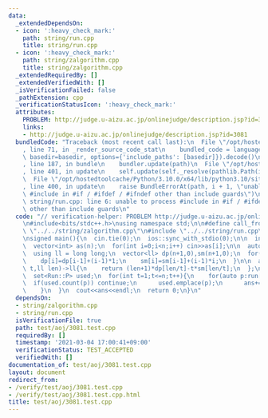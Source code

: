 ```yaml
---
data:
  _extendedDependsOn:
  - icon: ':heavy_check_mark:'
    path: string/run.cpp
    title: string/run.cpp
  - icon: ':heavy_check_mark:'
    path: string/zalgorithm.cpp
    title: string/zalgorithm.cpp
  _extendedRequiredBy: []
  _extendedVerifiedWith: []
  _isVerificationFailed: false
  _pathExtension: cpp
  _verificationStatusIcon: ':heavy_check_mark:'
  attributes:
    PROBLEM: http://judge.u-aizu.ac.jp/onlinejudge/description.jsp?id=3081
    links:
    - http://judge.u-aizu.ac.jp/onlinejudge/description.jsp?id=3081
  bundledCode: "Traceback (most recent call last):\n  File \"/opt/hostedtoolcache/Python/3.10.0/x64/lib/python3.10/site-packages/onlinejudge_verify/documentation/build.py\"\
    , line 71, in _render_source_code_stat\n    bundled_code = language.bundle(stat.path,\
    \ basedir=basedir, options={'include_paths': [basedir]}).decode()\n  File \"/opt/hostedtoolcache/Python/3.10.0/x64/lib/python3.10/site-packages/onlinejudge_verify/languages/cplusplus.py\"\
    , line 187, in bundle\n    bundler.update(path)\n  File \"/opt/hostedtoolcache/Python/3.10.0/x64/lib/python3.10/site-packages/onlinejudge_verify/languages/cplusplus_bundle.py\"\
    , line 401, in update\n    self.update(self._resolve(pathlib.Path(included), included_from=path))\n\
    \  File \"/opt/hostedtoolcache/Python/3.10.0/x64/lib/python3.10/site-packages/onlinejudge_verify/languages/cplusplus_bundle.py\"\
    , line 400, in update\n    raise BundleErrorAt(path, i + 1, \"unable to process\
    \ #include in #if / #ifdef / #ifndef other than include guards\")\nonlinejudge_verify.languages.cplusplus_bundle.BundleErrorAt:\
    \ string/run.cpp: line 6: unable to process #include in #if / #ifdef / #ifndef\
    \ other than include guards\n"
  code: "// verification-helper: PROBLEM http://judge.u-aizu.ac.jp/onlinejudge/description.jsp?id=3081\n\
    \n#include<bits/stdc++.h>\nusing namespace std;\n\n#define call_from_test\n#include\
    \ \"../../string/zalgorithm.cpp\"\n#include \"../../string/run.cpp\"\n#undef call_from_test\n\
    \nsigned main(){\n  cin.tie(0);\n  ios::sync_with_stdio(0);\n\n  int n;\n  cin>>n;\n\
    \  vector<int> as(n);\n  for(int i=0;i<n;i++) cin>>as[i];\n\n  auto run=Run::enumerate(as);\n\
    \  using ll = long long;\n  vector<ll> dp(n+1,0),sm(n+1,0);\n  for(ll i=1;i<=n;i++){\n\
    \    dp[i]=dp[i-1]+(i-1)*1;\n    sm[i]=sm[i-1]+(i-1)*i;\n  }\n\n  auto calc=[&](ll\
    \ t,ll len)->ll{\n    return (len+1)*dp[len/t]-t*sm[len/t];\n  };\n\n  ll ans=(ll)n*(n+1)/2;\n\
    \  set<Run::P> used;\n  for(int t=1;t<=n;t++){\n    for(auto p:run[t]){\n    \
    \  if(used.count(p)) continue;\n      used.emplace(p);\n      ans+=calc(t,p.second-p.first);\n\
    \    }\n  }\n  cout<<ans<<endl;\n  return 0;\n}\n"
  dependsOn:
  - string/zalgorithm.cpp
  - string/run.cpp
  isVerificationFile: true
  path: test/aoj/3081.test.cpp
  requiredBy: []
  timestamp: '2021-03-04 17:00:41+09:00'
  verificationStatus: TEST_ACCEPTED
  verifiedWith: []
documentation_of: test/aoj/3081.test.cpp
layout: document
redirect_from:
- /verify/test/aoj/3081.test.cpp
- /verify/test/aoj/3081.test.cpp.html
title: test/aoj/3081.test.cpp
---
```

